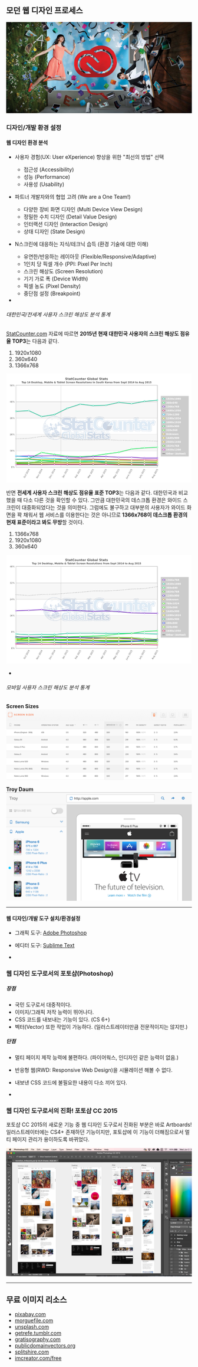 ## 모던 웹 디자인 프로세스

![Moder Web Design Process](../__assets__/featured_adobe.jpg)

### 디자인/개발 환경 설정

#### 웹 디자인 환경 분석

- 사용자 경험(UX: User eXperience) 향상을 위한 "최선의 방법" 선택
	- 접근성 (Accessibility)
	- 성능 (Performance)
	- 사용성 (Usability)

- 파트너 개발자와의 협업 고려 (We are a One Team!)
	- 다양한 장비 화면 디자인 (Multi Device View Design)
	- 정밀한 수치 디자인 (Detail Value Design)
	- 인터랙션 디자인 (Interaction Design)
	- 상태 디자인 (State Design)

- N스크린에 대응하는 지식/테크닉 습득 (환경 기술에 대한 이해)
	- 유연한/반응하는 레이아웃 (Flexible/Responsive/Adaptive)
	- 1인치 당 픽셀 개수 (PPI: Pixel Per Inch)
	- 스크린 해상도 (Screen Resolution)
	- 기기 가로 폭 (Device Width)
	- 픽셀 농도 (Pixel Density)
	- 중단점 설정 (Breakpoint)

-

###### 대한민국/전세계 사용자 스크린 해상도 분석 통계

[StatCounter.com](http://statcounter.com/) 자료에 따르면 **2015년 현재 대한민국 사용자의 스크린 해상도 점유율 TOP3**는 다음과 같다.

1. 1920x1080
2. 360x640
3. 1366x768

[![StatCounter-resolution-KR-monthly-201409-201508](../__assets__/StatCounter-resolution-KR-monthly-201409-201508.png)](http://gs.statcounter.com/#desktop+mobile+tablet-resolution-KR-monthly-201409-201508)

반면 **전세계 사용자 스크린 해상도 점유율 표준 TOP3**는 다음과 같다. 대한민국과 비교했을 때 다소 다른 것을 확인할 수 있다. 그만큼 대한민국의 데스크톱 환경은 와이드 스크린이 대중화되었다는 것을 의미한다.
그럼에도 불구하고 대부분의 사용자가 와이드 화면을 꽉 채워서 웹 서비스를 이용한다는 것은 아니므로 **1366x768이 데스크톱 환경의 현재 표준이라고 봐도 무방**할 것이다.

1. 1366x768
2. 1920x1080
3. 360x640

[![StatCounter-resolution-ww-monthly-201409-201508](../__assets__/StatCounter-resolution-ww-monthly-201409-201508.png)](http://gs.statcounter.com/#desktop+mobile+tablet-resolution-ww-monthly-201409-201508)

-

###### 모바일 사용자 스크린 해상도 분석 통계

**Screen Sizes**
[![screen.sizes](../__assets__/screen.sizes.png)](http://screensiz.es/phone)

**Troy Daum**
[![troy.daum](../__assets__/troy.daum.png)](http://screensiz.es/phone)

---

#### 웹 디자인/개발 도구 설치/환경설정

- 그래픽 도구: [Adobe Photoshop](http://url.yamoo9.net/pscc2015)
- 에디터 도구: [Sublime Text](http://www.sublimetext.com/3)

-

### 웹 디자인 도구로서의 포토샵(Photoshop)

##### 장점

- 국민 도구로서 대중적이다.
- 이미지/그래픽 저작 능력이 뛰어나다.
- CSS 코드를 내보내는 기능이 있다. (CS 6+)
- 벡터(Vector) 또한 작업이 가능하다. (일러스트레이터만큼 전문적이지는 않지만.)

##### 단점

- 멀티 페이지 제작 능력에 불편하다. (파이어웍스, 인디자인 같은 능력이 없음.)
- 반응형 웹(RWD: Responsive Web Design)을 시뮬레이션 해볼 수 없다.
- 내보낸 CSS 코드에 불필요한 내용이 다소 끼어 있다.

-

### 웹 디자인 도구로서의 진화! 포토샵 CC 2015

포토샵 CC 2015의 새로운 기능 중 웹 디자인 도구로서 진화된 부분은 바로 Artboards!
일러스트레이터에는 CS4+ 존재하던 기능이지만, 포토샵에 이 기능이 더해짐으로서 멀티 페이지 관리가 용이하도록 바뀌었다.

![photoshop_artboards](../__assets__/photoshop_artboards.jpg)

---

## 무료 이미지 리소스

- [pixabay.com](https://pixabay.com/)
- [morguefile.com](http://www.morguefile.com/)
- [unsplash.com](https://unsplash.com/)
- [getrefe.tumblr.com](http://getrefe.tumblr.com/)
- [gratisography.com](http://www.gratisography.com/)
- [publicdomainvectors.org](http://publicdomainvectors.org/)
- [splitshire.com](http://www.splitshire.com/)
- [imcreator.com/free](http://www.imcreator.com/free)